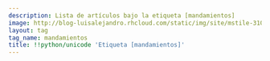 ```yaml
---
description: Lista de artículos bajo la etiqueta [mandamientos]
image: http://blog-luisalejandro.rhcloud.com/static/img/site/mstile-310x310.png
layout: tag
tag_name: mandamientos
title: !!python/unicode 'Etiqueta [mandamientos]'
---
```

